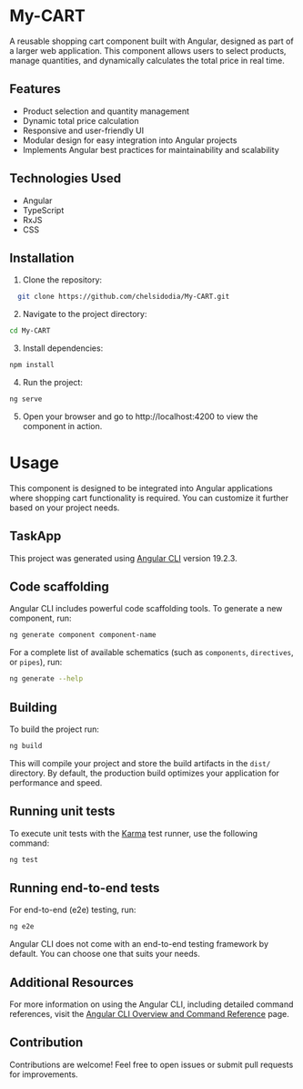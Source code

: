 # My-CART

A reusable shopping cart component built with Angular, designed as part of a larger web application. This component allows users to select products, manage quantities, and dynamically calculates the total price in real time.

## Features

- Product selection and quantity management  
- Dynamic total price calculation  
- Responsive and user-friendly UI  
- Modular design for easy integration into Angular projects  
- Implements Angular best practices for maintainability and scalability  

## Technologies Used

- Angular  
- TypeScript  
- RxJS  
- CSS  

## Installation

1. Clone the repository:  
```bash
  git clone https://github.com/chelsidodia/My-CART.git
```

2. Navigate to the project directory:
  ```bash
  cd My-CART
```

3. Install dependencies:
  ```bash
  npm install
```

4. Run the project:
  ```bash
  ng serve
```

5. Open your browser and go to http://localhost:4200 to view the component in action.


# Usage
This component is designed to be integrated into Angular applications where shopping cart functionality is required. You can customize it further based on your project needs.

## TaskApp

This project was generated using [Angular CLI](https://github.com/angular/angular-cli) version 19.2.3.


## Code scaffolding

Angular CLI includes powerful code scaffolding tools. To generate a new component, run:

```bash
ng generate component component-name
```

For a complete list of available schematics (such as `components`, `directives`, or `pipes`), run:

```bash
ng generate --help
```

## Building

To build the project run:

```bash
ng build
```

This will compile your project and store the build artifacts in the `dist/` directory. By default, the production build optimizes your application for performance and speed.

## Running unit tests

To execute unit tests with the [Karma](https://karma-runner.github.io) test runner, use the following command:

```bash
ng test
```

## Running end-to-end tests

For end-to-end (e2e) testing, run:

```bash
ng e2e
```

Angular CLI does not come with an end-to-end testing framework by default. You can choose one that suits your needs.

## Additional Resources

For more information on using the Angular CLI, including detailed command references, visit the [Angular CLI Overview and Command Reference](https://angular.dev/tools/cli) page.

## Contribution
Contributions are welcome! Feel free to open issues or submit pull requests for improvements.

